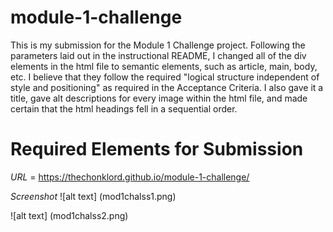 # module-1-challenge
This is my submission for the Module 1 Challenge project. Following the parameters laid out in the instructional README, I changed all of the div elements in the html file to semantic elements, such as article, main, body, etc. I believe that they follow the required "logical structure independent of style and positioning" as required in the Acceptance Criteria. I also gave it a title, gave alt descriptions for every image within the html file, and made certain that the html headings fell in a sequential order. 
# Required Elements for Submission
*URL* = https://thechonklord.github.io/module-1-challenge/

*Screenshot* ![alt text] (mod1chalss1.png)

![alt text] (mod1chalss2.png)